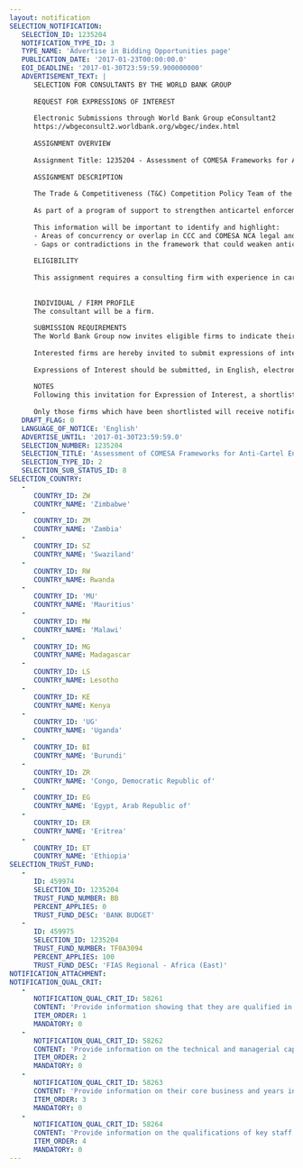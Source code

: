 ```yaml
---
layout: notification
SELECTION_NOTIFICATION: 
   SELECTION_ID: 1235204
   NOTIFICATION_TYPE_ID: 3
   TYPE_NAME: 'Advertise in Bidding Opportunities page'
   PUBLICATION_DATE: '2017-01-23T00:00:00.0'
   EOI_DEADLINE: '2017-01-30T23:59:59.900000000'
   ADVERTISEMENT_TEXT: |
      SELECTION FOR CONSULTANTS BY THE WORLD BANK GROUP
      
      REQUEST FOR EXPRESSIONS OF INTEREST
      
      Electronic Submissions through World Bank Group eConsultant2
      https://wbgeconsult2.worldbank.org/wbgec/index.html
      
      ASSIGNMENT OVERVIEW
      
      Assignment Title: 1235204 - Assessment of COMESA Frameworks for Anti-Cartel Enforcement
      
      ASSIGNMENT DESCRIPTION
      
      The Trade & Competitiveness (T&C) Competition Policy Team of the World Bank Group (WBG) advises client countries on how to improve their investment climate for domestic and foreign investors. The Competition Team caters to both policy and project related advisory work on promotion of competition and effective implementation of competition policy at the economy and sectoral level. The Competition Team helps client governments to assess constraints that impede the development of competitive market structures in key strategic sectors, design the legal and institutional framework for an effective competition policy in emerging markets, and mainstream the principles of competition policy within broader investment climate reforms.
      
      As part of a program of support to strengthen anticartel enforcement in the region, and in line with COMESA Competition Commission (CCC) strategic priorities, the WBG intends to hire a firm to conduct an assessment of CCC and National Competition Agencies/Authorities legal frameworks for anticartel enforcement.
      
      This information will be important to identify and highlight:
      - Areas of concurrency or overlap in CCC and COMESA NCA legal and regulatory frameworks for anticartel enforcement that could be leveraged to strengthen anticartel enforcement actions in the COMESA region; and
      - Gaps or contradictions in the framework that could weaken anticartel enforcement actions in the COMESA region.
      
      ELIGIBILITY
      
      This assignment requires a consulting firm with experience in carrying out assessments of competition legal, policy and regulatory frameworks particularly in anticartel enforcement, assessment and analysis of competition issues in a regional context; exposure to Africa and emerging economies, and experience providing policy advice to governments and regional economic communities. 
      
      
      INDIVIDUAL / FIRM PROFILE
      The consultant will be a firm. 
      
      SUBMISSION REQUIREMENTS
      The World Bank Group now invites eligible firms to indicate their interest in providing the services.  Interested firms must provide information indicating that they are qualified to perform the services (brochures, description of similar assignments, experience in similar conditions, availability of appropriate skills among staff, etc. for firms; CV and cover letter for individuals).  Please note that the total size of all attachments should be less than 5MB.  Consultants may associate to enhance their qualifications.
      
      Interested firms are hereby invited to submit expressions of interest.
      
      Expressions of Interest should be submitted, in English, electronically through World Bank Group eConsultant2 (https://wbgeconsult2.worldbank.org/wbgec/index.html)
      
      NOTES
      Following this invitation for Expression of Interest, a shortlist of qualified firms will be formally invited to submit proposals. Shortlisting and selection will be subject to the availability of funding.
      
      Only those firms which have been shortlisted will receive notification. No debrief will be provided to firms which have not been shortlisted.
   DRAFT_FLAG: 0
   LANGUAGE_OF_NOTICE: 'English'
   ADVERTISE_UNTIL: '2017-01-30T23:59:59.0'
   SELECTION_NUMBER: 1235204
   SELECTION_TITLE: 'Assessment of COMESA Frameworks for Anti-Cartel Enforcement'
   SELECTION_TYPE_ID: 2
   SELECTION_SUB_STATUS_ID: 8
SELECTION_COUNTRY: 
   - 
      COUNTRY_ID: ZW
      COUNTRY_NAME: 'Zimbabwe'
   - 
      COUNTRY_ID: ZM
      COUNTRY_NAME: 'Zambia'
   - 
      COUNTRY_ID: SZ
      COUNTRY_NAME: 'Swaziland'
   - 
      COUNTRY_ID: RW
      COUNTRY_NAME: Rwanda
   - 
      COUNTRY_ID: 'MU'
      COUNTRY_NAME: 'Mauritius'
   - 
      COUNTRY_ID: MW
      COUNTRY_NAME: 'Malawi'
   - 
      COUNTRY_ID: MG
      COUNTRY_NAME: Madagascar
   - 
      COUNTRY_ID: LS
      COUNTRY_NAME: Lesotho
   - 
      COUNTRY_ID: KE
      COUNTRY_NAME: Kenya
   - 
      COUNTRY_ID: 'UG'
      COUNTRY_NAME: 'Uganda'
   - 
      COUNTRY_ID: BI
      COUNTRY_NAME: 'Burundi'
   - 
      COUNTRY_ID: ZR
      COUNTRY_NAME: 'Congo, Democratic Republic of'
   - 
      COUNTRY_ID: EG
      COUNTRY_NAME: 'Egypt, Arab Republic of'
   - 
      COUNTRY_ID: ER
      COUNTRY_NAME: 'Eritrea'
   - 
      COUNTRY_ID: ET
      COUNTRY_NAME: 'Ethiopia'
SELECTION_TRUST_FUND: 
   - 
      ID: 459974
      SELECTION_ID: 1235204
      TRUST_FUND_NUMBER: BB
      PERCENT_APPLIES: 0
      TRUST_FUND_DESC: 'BANK BUDGET'
   - 
      ID: 459975
      SELECTION_ID: 1235204
      TRUST_FUND_NUMBER: TF0A3094
      PERCENT_APPLIES: 100
      TRUST_FUND_DESC: 'FIAS Regional - Africa (East)'
NOTIFICATION_ATTACHMENT: 
NOTIFICATION_QUAL_CRIT: 
   - 
      NOTIFICATION_QUAL_CRIT_ID: 58261
      CONTENT: 'Provide information showing that they are qualified in the field of the assignment.'
      ITEM_ORDER: 1
      MANDATORY: 0
   - 
      NOTIFICATION_QUAL_CRIT_ID: 58262
      CONTENT: 'Provide information on the technical and managerial capabilities of the firm.'
      ITEM_ORDER: 2
      MANDATORY: 0
   - 
      NOTIFICATION_QUAL_CRIT_ID: 58263
      CONTENT: 'Provide information on their core business and years in business.'
      ITEM_ORDER: 3
      MANDATORY: 0
   - 
      NOTIFICATION_QUAL_CRIT_ID: 58264
      CONTENT: 'Provide information on the qualifications of key staff.'
      ITEM_ORDER: 4
      MANDATORY: 0
---
```

